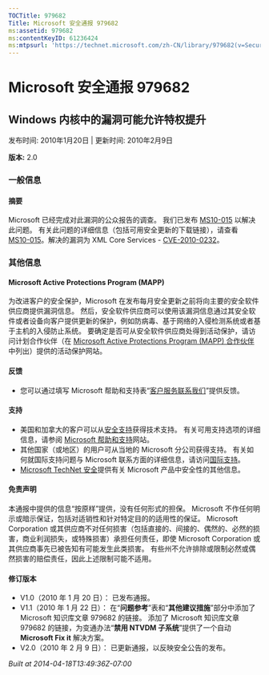 ```yaml
---
TOCTitle: 979682
Title: Microsoft 安全通报 979682
ms:assetid: 979682
ms:contentKeyID: 61236424
ms:mtpsurl: 'https://technet.microsoft.com/zh-CN/library/979682(v=Security.10)'
---
```




Microsoft 安全通报 979682
=========================

Windows 内核中的漏洞可能允许特权提升
------------------------------------

发布时间: 2010年1月20日 | 更新时间: 2010年2月9日

**版本:** 2.0

### 一般信息

#### 摘要

Microsoft 已经完成对此漏洞的公众报告的调查。 我们已发布 [MS10-015](http://go.microsoft.com/fwlink/?linkid=179062) 以解决此问题。 有关此问题的详细信息（包括可用安全更新的下载链接），请查看 [MS10-015](http://go.microsoft.com/fwlink/?linkid=179062)。解决的漏洞为 XML Core Services - [CVE-2010-0232](http://www.cve.mitre.org/cgi-bin/cvename.cgi?name=cve-2010-0232)。

### 其他信息

#### Microsoft Active Protections Program (MAPP)

为改进客户的安全保护，Microsoft 在发布每月安全更新之前将向主要的安全软件供应商提供漏洞信息。 然后，安全软件供应商可以使用该漏洞信息通过其安全软件或者设备向客户提供更新的保护，例如防病毒、基于网络的入侵检测系统或者基于主机的入侵防止系统。 要确定是否可从安全软件供应商处得到活动保护，请访问计划合作伙伴（在 [Microsoft Active Protections Program (MAPP) 合作伙伴](http://www.microsoft.com/security/msrc/mapp/partners.mspx)中列出）提供的活动保护网站。

#### 反馈

-   您可以通过填写 Microsoft 帮助和支持表“[客户服务联系我们](https://support.microsoft.com/common/survey.aspx?scid=sw;en;1257&amp;showpage=1&amp;ws=technet&amp;sd=tech)”提供反馈。

#### 支持

-   美国和加拿大的客户可以从[安全支持](http://go.microsoft.com/fwlink/?linkid=21131)获得技术支持。 有关可用支持选项的详细信息，请参阅 [Microsoft 帮助和支持](http://support.microsoft.com/)网站。
-   其他国家（或地区）的用户可从当地的 Microsoft 分公司获得支持。 有关如何就国际支持问题与 Microsoft 联系方面的详细信息，请访问[国际支持](http://go.microsoft.com/fwlink/?linkid=21155)。
-   [Microsoft TechNet 安全](http://go.microsoft.com/fwlink/?linkid=21132)提供有关 Microsoft 产品中安全性的其他信息。

#### 免责声明

本通报中提供的信息“按原样”提供，没有任何形式的担保。 Microsoft 不作任何明示或暗示保证，包括对适销性和针对特定目的的适用性的保证。 Microsoft Corporation 或其供应商不对任何损害（包括直接的、间接的、偶然的、必然的损害，商业利润损失，或特殊损害）承担任何责任，即使 Microsoft Corporation 或其供应商事先已被告知有可能发生此类损害。 有些州不允许排除或限制必然或偶然损害的赔偿责任，因此上述限制可能不适用。

#### 修订版本

-   V1.0（2010 年 1 月 20 日）： 已发布通报。
-   V1.1（2010 年 1 月 22 日）： 在“**问题参考**”表和“**其他建议措施**”部分中添加了 Microsoft 知识库文章 979682 的链接。 添加了 Microsoft 知识库文章 979682 的链接，为变通办法“**禁用 NTVDM 子系统**”提供了一个自动 **Microsoft Fix it** 解决方案。
-   V2.0（2010 年 2 月 9 日）： 已更新通报，以反映安全公告的发布。

*Built at 2014-04-18T13:49:36Z-07:00*
